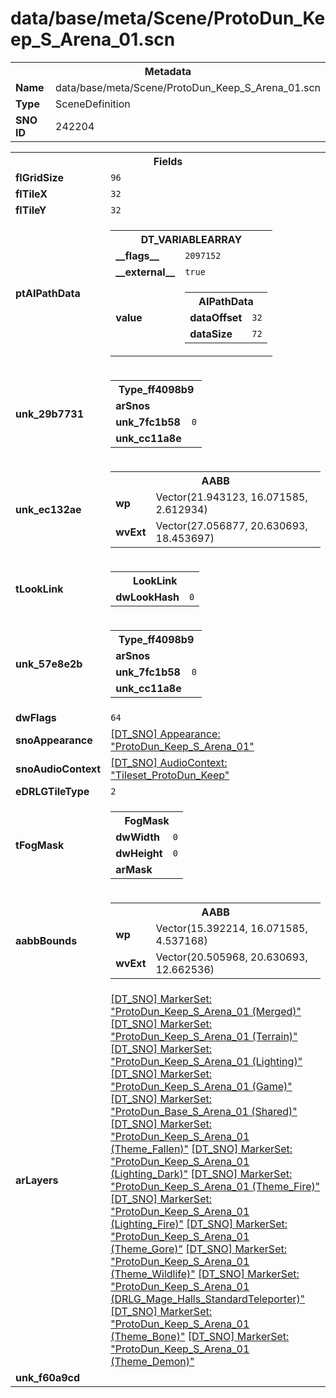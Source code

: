<h1>data/base/meta/Scene/ProtoDun_Keep_S_Arena_01.scn</h1><table><tr><th colspan="100%">Metadata</th></tr><tr><td><b>Name</b></td><td>data/base/meta/Scene/ProtoDun_Keep_S_Arena_01.scn</td></tr><tr><td><b>Type</b></td><td>SceneDefinition</td></tr><tr><td><b>SNO ID</b></td><td>242204</td></tr></table>

<table><tr><th colspan="100%">Fields</th></tr><tr><td><b>flGridSize</b></td><td><code>96</code></td></tr><tr><td><b>flTileX</b></td><td><code>32</code></td></tr><tr><td><b>flTileY</b></td><td><code>32</code></td></tr><tr><td><b>ptAIPathData</b></td><td><table><tr><th colspan="100%">DT_VARIABLEARRAY</th></tr><tr><td><b>__flags__</b></td><td><code>2097152</code></td></tr><tr><td><b>__external__</b></td><td><code>true</code></td></tr><tr><td><b>value</b></td><td><table><tr><th colspan="100%">AIPathData</th></tr><tr><td><b>dataOffset</b></td><td><code>32</code></td></tr><tr><td><b>dataSize</b></td><td><code>72</code></td></tr></table>

</td></tr></table>

</td></tr><tr><td><b>unk_29b7731</b></td><td><table><tr><th colspan="100%">Type_ff4098b9</th></tr><tr><td><b>arSnos</b></td><td></td></tr><tr><td><b>unk_7fc1b58</b></td><td><code>0</code></td></tr><tr><td><b>unk_cc11a8e</b></td><td></td></tr></table>

</td></tr><tr><td><b>unk_ec132ae</b></td><td><table><tr><th colspan="100%">AABB</th></tr><tr><td><b>wp</b></td><td>Vector(21.943123, 16.071585, 2.612934)</td></tr><tr><td><b>wvExt</b></td><td>Vector(27.056877, 20.630693, 18.453697)</td></tr></table>

</td></tr><tr><td><b>tLookLink</b></td><td><table><tr><th colspan="100%">LookLink</th></tr><tr><td><b>dwLookHash</b></td><td><code>0</code></td></tr></table>

</td></tr><tr><td><b>unk_57e8e2b</b></td><td><table><tr><th colspan="100%">Type_ff4098b9</th></tr><tr><td><b>arSnos</b></td><td></td></tr><tr><td><b>unk_7fc1b58</b></td><td><code>0</code></td></tr><tr><td><b>unk_cc11a8e</b></td><td></td></tr></table>

</td></tr><tr><td><b>dwFlags</b></td><td><code>64</code></td></tr><tr><td><b>snoAppearance</b></td><td><a href="..\Appearance\ProtoDun_Keep_S_Arena_01.app">[DT_SNO] Appearance: "ProtoDun_Keep_S_Arena_01"</a></td></tr><tr><td><b>snoAudioContext</b></td><td><a href="..\AudioContext\Tileset_ProtoDun_Keep.auc">[DT_SNO] AudioContext: "Tileset_ProtoDun_Keep"</a></td></tr><tr><td><b>eDRLGTileType</b></td><td><code>2</code></td></tr><tr><td><b>tFogMask</b></td><td><table><tr><th colspan="100%">FogMask</th></tr><tr><td><b>dwWidth</b></td><td><code>0</code></td></tr><tr><td><b>dwHeight</b></td><td><code>0</code></td></tr><tr><td><b>arMask</b></td><td></td></tr></table>

</td></tr><tr><td><b>aabbBounds</b></td><td><table><tr><th colspan="100%">AABB</th></tr><tr><td><b>wp</b></td><td>Vector(15.392214, 16.071585, 4.537168)</td></tr><tr><td><b>wvExt</b></td><td>Vector(20.505968, 20.630693, 12.662536)</td></tr></table>

</td></tr><tr><td><b>arLayers</b></td><td><a href="..\MarkerSet\ProtoDun_Keep_S_Arena_01 (Merged).mrk">[DT_SNO] MarkerSet: "ProtoDun_Keep_S_Arena_01 (Merged)"</a>
<a href="..\MarkerSet\ProtoDun_Keep_S_Arena_01 (Terrain).mrk">[DT_SNO] MarkerSet: "ProtoDun_Keep_S_Arena_01 (Terrain)"</a>
<a href="..\MarkerSet\ProtoDun_Keep_S_Arena_01 (Lighting).mrk">[DT_SNO] MarkerSet: "ProtoDun_Keep_S_Arena_01 (Lighting)"</a>
<a href="..\MarkerSet\ProtoDun_Keep_S_Arena_01 (Game).mrk">[DT_SNO] MarkerSet: "ProtoDun_Keep_S_Arena_01 (Game)"</a>
<a href="..\MarkerSet\ProtoDun_Base_S_Arena_01 (Shared).mrk">[DT_SNO] MarkerSet: "ProtoDun_Base_S_Arena_01 (Shared)"</a>
<a href="..\MarkerSet\ProtoDun_Keep_S_Arena_01 (Theme_Fallen).mrk">[DT_SNO] MarkerSet: "ProtoDun_Keep_S_Arena_01 (Theme_Fallen)"</a>
<a href="..\MarkerSet\ProtoDun_Keep_S_Arena_01 (Lighting_Dark).mrk">[DT_SNO] MarkerSet: "ProtoDun_Keep_S_Arena_01 (Lighting_Dark)"</a>
<a href="..\MarkerSet\ProtoDun_Keep_S_Arena_01 (Theme_Fire).mrk">[DT_SNO] MarkerSet: "ProtoDun_Keep_S_Arena_01 (Theme_Fire)"</a>
<a href="..\MarkerSet\ProtoDun_Keep_S_Arena_01 (Lighting_Fire).mrk">[DT_SNO] MarkerSet: "ProtoDun_Keep_S_Arena_01 (Lighting_Fire)"</a>
<a href="..\MarkerSet\ProtoDun_Keep_S_Arena_01 (Theme_Gore).mrk">[DT_SNO] MarkerSet: "ProtoDun_Keep_S_Arena_01 (Theme_Gore)"</a>
<a href="..\MarkerSet\ProtoDun_Keep_S_Arena_01 (Theme_Wildlife).mrk">[DT_SNO] MarkerSet: "ProtoDun_Keep_S_Arena_01 (Theme_Wildlife)"</a>
<a href="..\MarkerSet\ProtoDun_Keep_S_Arena_01 (DRLG_Mage_Halls_StandardTeleporter).mrk">[DT_SNO] MarkerSet: "ProtoDun_Keep_S_Arena_01 (DRLG_Mage_Halls_StandardTeleporter)"</a>
<a href="..\MarkerSet\ProtoDun_Keep_S_Arena_01 (Theme_Bone).mrk">[DT_SNO] MarkerSet: "ProtoDun_Keep_S_Arena_01 (Theme_Bone)"</a>
<a href="..\MarkerSet\ProtoDun_Keep_S_Arena_01 (Theme_Demon).mrk">[DT_SNO] MarkerSet: "ProtoDun_Keep_S_Arena_01 (Theme_Demon)"</a>
</td></tr><tr><td><b>unk_f60a9cd</b></td><td></td></tr></table>

